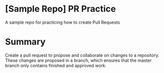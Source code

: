 # [Sample Repo] PR Practice
A sample repo for practicing how to create Pull Requests

# Summary 
Create a pull request to propose and collaborate on changes to a repository. These changes are proposed in a branch, which ensures that the master branch only contains finished and approved work.